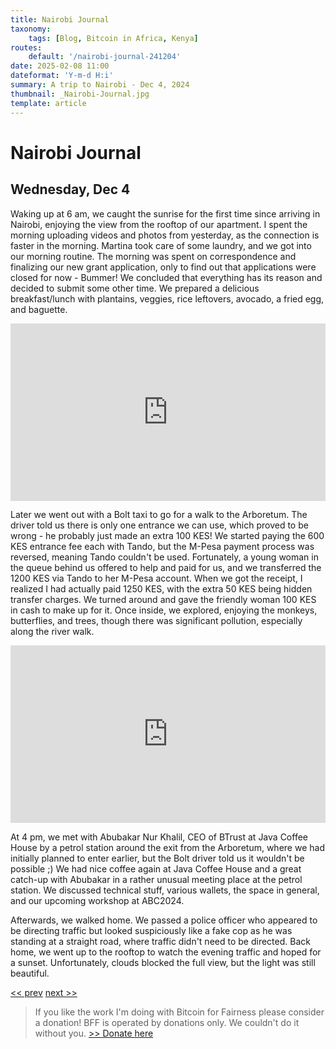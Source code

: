 ```yaml
---
title: Nairobi Journal
taxonomy:
    tags: [Blog, Bitcoin in Africa, Kenya]
routes:
    default: '/nairobi-journal-241204'
date: 2025-02-08 11:00
dateformat: 'Y-m-d H:i'
summary: A trip to Nairobi - Dec 4, 2024
thumbnail: _Nairobi-Journal.jpg
template: article
---
```


# Nairobi Journal

## Wednesday, Dec 4

Waking up at 6 am, we caught the sunrise for the first time since arriving in Nairobi, enjoying the view from the rooftop of our apartment. I spent the morning uploading videos and photos from yesterday, as the connection is faster in the morning. Martina took care of some laundry, and we got into our morning routine. The morning was spent on correspondence and finalizing our new grant application, only to find out that applications were closed for now - Bummer! We concluded that everything has its reason and decided to submit some other time. We prepared a delicious breakfast/lunch with plantains, veggies, rice leftovers, avocado, a fried egg, and baguette. 

<div style="padding:56.25% 0 0 0;position:relative;"><iframe src="https://player.vimeo.com/video/1036235541?badge=0&amp;autopause=0&amp;player_id=0&amp;app_id=58479" frameborder="0" allow="autoplay; fullscreen; picture-in-picture; clipboard-write; encrypted-media" style="position:absolute;top:0;left:0;width:100%;height:100%;" title="241204-11"></iframe></div><script src="https://player.vimeo.com/api/player.js"></script>

Later we went out with a Bolt taxi to go for a walk to the Arboretum. The driver told us there is only one entrance we can use, which proved to be wrong - he probably just made an extra 100 KES! We started paying the 600 KES entrance fee each with Tando, but the M-Pesa payment process was reversed, meaning Tando couldn't be used. Fortunately, a young woman in the queue behind us offered to help and paid for us, and we transferred the 1200 KES via Tando to her M-Pesa account. When we got the receipt, I realized I had actually paid 1250 KES, with the extra 50 KES being hidden transfer charges. We turned around and gave the friendly woman 100 KES in cash to make up for it. Once inside, we explored, enjoying the monkeys, butterflies, and trees, though there was significant pollution, especially along the river walk.

<div style="padding:56.25% 0 0 0;position:relative;"><iframe src="https://player.vimeo.com/video/1036235549?badge=0&amp;autopause=0&amp;player_id=0&amp;app_id=58479" frameborder="0" allow="autoplay; fullscreen; picture-in-picture; clipboard-write; encrypted-media" style="position:absolute;top:0;left:0;width:100%;height:100%;" title="241204-6"></iframe></div><script src="https://player.vimeo.com/api/player.js"></script>

At 4 pm, we met with Abubakar Nur Khalil, CEO of BTrust at Java Coffee House by a petrol station around the exit from the Arboretum, where we had initially planned to enter earlier, but the Bolt driver told us it wouldn't be possible ;) We had nice coffee again at Java Coffee House and a great catch-up with Abubakar in a rather unusual meeting place at the petrol station. We discussed technical stuff, various wallets, the space in general, and our upcoming workshop at ABC2024.

Afterwards, we walked home. We passed a police officer who appeared to be directing traffic but looked suspiciously like a fake cop as he was standing at a straight road, where traffic didn't need to be directed. Back home, we went up to the rooftop to watch the evening traffic and hoped for a sunset. Unfortunately, clouds blocked the full view, but the light was still beautiful.

[<< prev](/nairobi-journal-241203) [next >>](/nairobi-journal-241205)

> If you like the work I'm doing with Bitcoin for Fairness please consider a donation! BFF is operated by donations only. We couldn't do it without you. [>> Donate here](https://bffbtc.org/donate/)
